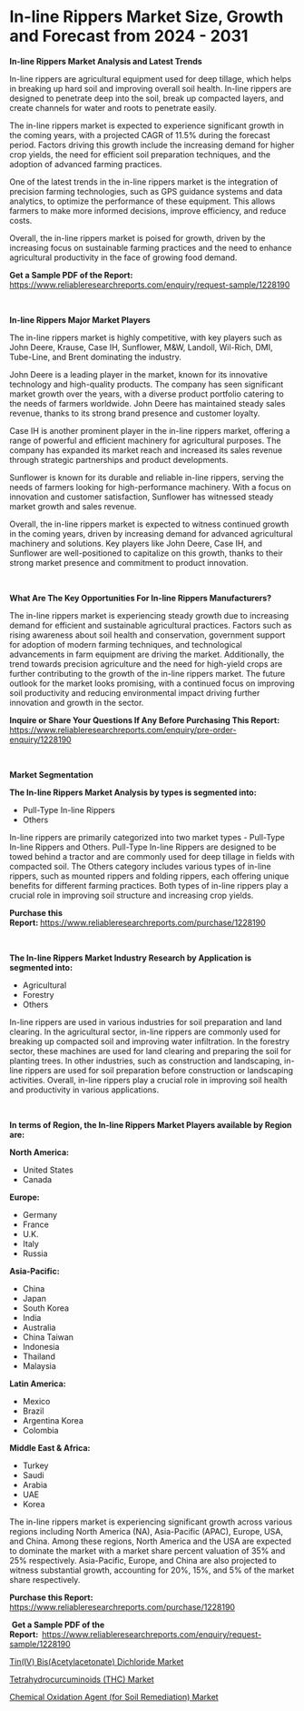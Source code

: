 <p><h1>In-line Rippers Market Size, Growth and Forecast from 2024 - 2031</h1></p><p><strong>In-line Rippers Market Analysis and Latest Trends</strong></p>
<p><p>In-line rippers are agricultural equipment used for deep tillage, which helps in breaking up hard soil and improving overall soil health. In-line rippers are designed to penetrate deep into the soil, break up compacted layers, and create channels for water and roots to penetrate easily.</p><p>The in-line rippers market is expected to experience significant growth in the coming years, with a projected CAGR of 11.5% during the forecast period. Factors driving this growth include the increasing demand for higher crop yields, the need for efficient soil preparation techniques, and the adoption of advanced farming practices.</p><p>One of the latest trends in the in-line rippers market is the integration of precision farming technologies, such as GPS guidance systems and data analytics, to optimize the performance of these equipment. This allows farmers to make more informed decisions, improve efficiency, and reduce costs.</p><p>Overall, the in-line rippers market is poised for growth, driven by the increasing focus on sustainable farming practices and the need to enhance agricultural productivity in the face of growing food demand.</p></p>
<p><strong>Get a Sample PDF of the Report:&nbsp;</strong> <a href="https://www.reliableresearchreports.com/enquiry/request-sample/1228190">https://www.reliableresearchreports.com/enquiry/request-sample/1228190</a></p>
<p>&nbsp;</p>
<p><strong>In-line Rippers Major Market Players</strong></p>
<p><p>The in-line rippers market is highly competitive, with key players such as John Deere, Krause, Case IH, Sunflower, M&W, Landoll, Wil-Rich, DMI, Tube-Line, and Brent dominating the industry. </p><p>John Deere is a leading player in the market, known for its innovative technology and high-quality products. The company has seen significant market growth over the years, with a diverse product portfolio catering to the needs of farmers worldwide. John Deere has maintained steady sales revenue, thanks to its strong brand presence and customer loyalty.</p><p>Case IH is another prominent player in the in-line rippers market, offering a range of powerful and efficient machinery for agricultural purposes. The company has expanded its market reach and increased its sales revenue through strategic partnerships and product developments.</p><p>Sunflower is known for its durable and reliable in-line rippers, serving the needs of farmers looking for high-performance machinery. With a focus on innovation and customer satisfaction, Sunflower has witnessed steady market growth and sales revenue.</p><p>Overall, the in-line rippers market is expected to witness continued growth in the coming years, driven by increasing demand for advanced agricultural machinery and solutions. Key players like John Deere, Case IH, and Sunflower are well-positioned to capitalize on this growth, thanks to their strong market presence and commitment to product innovation.</p></p>
<p>&nbsp;</p>
<p><strong>What Are The Key Opportunities For In-line Rippers Manufacturers?</strong></p>
<p><p>The in-line rippers market is experiencing steady growth due to increasing demand for efficient and sustainable agricultural practices. Factors such as rising awareness about soil health and conservation, government support for adoption of modern farming techniques, and technological advancements in farm equipment are driving the market. Additionally, the trend towards precision agriculture and the need for high-yield crops are further contributing to the growth of the in-line rippers market. The future outlook for the market looks promising, with a continued focus on improving soil productivity and reducing environmental impact driving further innovation and growth in the sector.</p></p>
<p><strong>Inquire or Share Your Questions If Any Before Purchasing This Report:</strong> <a href="https://www.reliableresearchreports.com/enquiry/pre-order-enquiry/1228190">https://www.reliableresearchreports.com/enquiry/pre-order-enquiry/1228190</a></p>
<p>&nbsp;</p>
<p><strong>Market Segmentation</strong></p>
<p><strong>The In-line Rippers Market Analysis by types is segmented into:</strong></p>
<p><ul><li>Pull-Type In-line Rippers</li><li>Others</li></ul></p>
<p><p>In-line rippers are primarily categorized into two market types - Pull-Type In-line Rippers and Others. Pull-Type In-line Rippers are designed to be towed behind a tractor and are commonly used for deep tillage in fields with compacted soil. The Others category includes various types of in-line rippers, such as mounted rippers and folding rippers, each offering unique benefits for different farming practices. Both types of in-line rippers play a crucial role in improving soil structure and increasing crop yields.</p></p>
<p><strong>Purchase this Report:&nbsp;</strong><a href="https://www.reliableresearchreports.com/purchase/1228190">https://www.reliableresearchreports.com/purchase/1228190</a></p>
<p>&nbsp;</p>
<p><strong>The In-line Rippers Market Industry Research by Application is segmented into:</strong></p>
<p><ul><li>Agricultural</li><li>Forestry</li><li>Others</li></ul></p>
<p><p>In-line rippers are used in various industries for soil preparation and land clearing. In the agricultural sector, in-line rippers are commonly used for breaking up compacted soil and improving water infiltration. In the forestry sector, these machines are used for land clearing and preparing the soil for planting trees. In other industries, such as construction and landscaping, in-line rippers are used for soil preparation before construction or landscaping activities. Overall, in-line rippers play a crucial role in improving soil health and productivity in various applications.</p></p>
<p>&nbsp;</p>
<p><strong>In terms of Region, the In-line Rippers Market Players available by Region are:</strong></p>
<p>
    <p> <strong> North America: </strong>
        <ul>
            <li>United States</li>
            <li>Canada</li>
        </ul>
        </p> 
    <p> <strong> Europe: </strong>
        <ul>
            <li>Germany</li>
            <li>France</li>
            <li>U.K.</li>
            <li>Italy</li>
            <li>Russia</li>
        </ul>
        </p> 
    <p> <strong> Asia-Pacific: </strong>
        <ul>
            <li>China</li>
            <li>Japan</li>
            <li>South Korea</li>
            <li>India</li>
            <li>Australia</li>
            <li>China Taiwan</li>
            <li>Indonesia</li>
            <li>Thailand</li>
            <li>Malaysia</li>
        </ul>
        </p> 
    <p> <strong> Latin America: </strong>
        <ul>
            <li>Mexico</li>
            <li>Brazil</li>
            <li>Argentina Korea</li>
            <li>Colombia</li>
        </ul>
        </p> 
    <p> <strong> Middle East & Africa: </strong>
        <ul>
            <li>Turkey</li>
            <li>Saudi</li>
            <li>Arabia</li>
            <li>UAE</li>
            <li>Korea</li>
        </ul>
    </p>
    </p>
<p><p>The in-line rippers market is experiencing significant growth across various regions including North America (NA), Asia-Pacific (APAC), Europe, USA, and China. Among these regions, North America and the USA are expected to dominate the market with a market share percent valuation of 35% and 25% respectively. Asia-Pacific, Europe, and China are also projected to witness substantial growth, accounting for 20%, 15%, and 5% of the market share respectively.</p></p>
<p><strong>Purchase this Report: </strong><a href="https://www.reliableresearchreports.com/purchase/1228190">https://www.reliableresearchreports.com/purchase/1228190</a></p>
<p>&nbsp;<strong>Get a Sample PDF of the Report:&nbsp;&nbsp;</strong><a href="https://www.reliableresearchreports.com/enquiry/request-sample/1228190">https://www.reliableresearchreports.com/enquiry/request-sample/1228190</a></p>
<p><strong></strong></p>
<p><p><a href="https://view.publitas.com/reportprime-1/tin-iv-bis-acetylacetonate-dichloride-market-centers-on-aspects-such-as-market-growth-market-share-market-opportunity-and-projected-forecasts-spanning-from-2024-to-2031/">Tin(IV) Bis(Acetylacetonate) Dichloride Market</a></p><p><a href="https://view.publitas.com/reportprime-1/tetrahydrocurcuminoids-thc-market-analysis-examines-its-scope-on-growth-opportunities-and-forecasted-trends-spanning-from-2024-to-2031/">Tetrahydrocurcuminoids (THC) Market</a></p><p><a href="https://view.publitas.com/reportprime-1/chemical-oxidation-agent-for-soil-remediation-market-size-2024-2031-global-industrial-analysis-key-geographical-regions-market-share-top-key-players-product-types-and-forecast-research-report/">Chemical Oxidation Agent (for Soil Remediation) Market</a></p></p>
